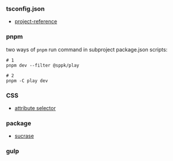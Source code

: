 ### tsconfig.json
* [project-reference](https://www.typescriptlang.org/docs/handbook/project-references.html#what-is-a-project-reference)

### pnpm
two ways of `pnpm` run command in subproject package.json scripts:
```shell
# 1
pnpm dev --filter @sppk/play

# 2
pnpm -C play dev
```

### CSS
* [attribute selector](https://developer.mozilla.org/en-US/docs/Web/CSS/Attribute_selectors)

### package
* [sucrase](https://github.com/alangpierce/sucrase)

### gulp
